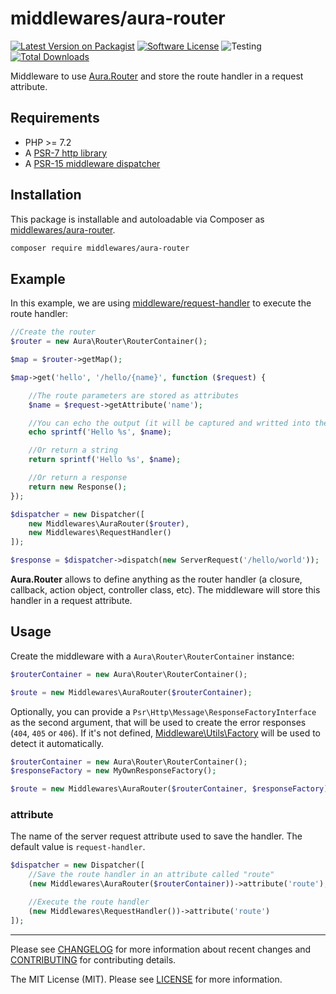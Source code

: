# middlewares/aura-router

[![Latest Version on Packagist][ico-version]][link-packagist]
[![Software License][ico-license]](LICENSE)
![Testing][ico-ga]
[![Total Downloads][ico-downloads]][link-downloads]

Middleware to use [Aura.Router](https://github.com/auraphp/Aura.Router/) and store the route handler in a request attribute.

## Requirements

* PHP >= 7.2
* A [PSR-7 http library](https://github.com/middlewares/awesome-psr15-middlewares#psr-7-implementations)
* A [PSR-15 middleware dispatcher](https://github.com/middlewares/awesome-psr15-middlewares#dispatcher)

## Installation

This package is installable and autoloadable via Composer as [middlewares/aura-router](https://packagist.org/packages/middlewares/aura-router).

```sh
composer require middlewares/aura-router
```

## Example

In this example, we are using [middleware/request-handler](https://github.com/middlewares/request-handler) to execute the route handler:

```php
//Create the router
$router = new Aura\Router\RouterContainer();

$map = $router->getMap();

$map->get('hello', '/hello/{name}', function ($request) {

    //The route parameters are stored as attributes
    $name = $request->getAttribute('name');

    //You can echo the output (it will be captured and writted into the body)
    echo sprintf('Hello %s', $name);

    //Or return a string
    return sprintf('Hello %s', $name);

    //Or return a response
    return new Response();
});

$dispatcher = new Dispatcher([
    new Middlewares\AuraRouter($router),
    new Middlewares\RequestHandler()
]);

$response = $dispatcher->dispatch(new ServerRequest('/hello/world'));
```

**Aura.Router** allows to define anything as the router handler (a closure, callback, action object, controller class, etc). The middleware will store this handler in a request attribute.

## Usage

Create the middleware with a `Aura\Router\RouterContainer` instance:

```php
$routerContainer = new Aura\Router\RouterContainer();

$route = new Middlewares\AuraRouter($routerContainer);
```

Optionally, you can provide a `Psr\Http\Message\ResponseFactoryInterface` as the second argument, that will be used to create the error responses (`404`, `405` or `406`). If it's not defined, [Middleware\Utils\Factory](https://github.com/middlewares/utils#factory) will be used to detect it automatically.

```php
$routerContainer = new Aura\Router\RouterContainer();
$responseFactory = new MyOwnResponseFactory();

$route = new Middlewares\AuraRouter($routerContainer, $responseFactory);
```

### attribute

The name of the server request attribute used to save the handler. The default value is `request-handler`.

```php
$dispatcher = new Dispatcher([
    //Save the route handler in an attribute called "route"
    (new Middlewares\AuraRouter($routerContainer))->attribute('route'),

    //Execute the route handler
    (new Middlewares\RequestHandler())->attribute('route')
]);
```

---

Please see [CHANGELOG](CHANGELOG.md) for more information about recent changes and [CONTRIBUTING](CONTRIBUTING.md) for contributing details.

The MIT License (MIT). Please see [LICENSE](LICENSE) for more information.

[ico-version]: https://img.shields.io/packagist/v/middlewares/aura-router.svg?style=flat-square
[ico-license]: https://img.shields.io/badge/license-MIT-brightgreen.svg?style=flat-square
[ico-ga]: https://github.com/middlewares/aura-router/workflows/testing/badge.svg
[ico-downloads]: https://img.shields.io/packagist/dt/middlewares/aura-router.svg?style=flat-square

[link-packagist]: https://packagist.org/packages/middlewares/aura-router
[link-downloads]: https://packagist.org/packages/middlewares/aura-router
